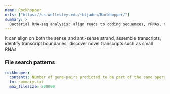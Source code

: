 ```yaml
---
name: Rockhopper
urls: ["https://cs.wellesley.edu/~btjaden/Rockhopper/"]
summary: >
  Bacterial RNA-seq analysis: align reads to coding sequences, rRNAs, tRNAs, and miscellaneous RNAs
---
```


<!--
~~~~~ DO NOT EDIT ~~~~~
This file is autogenerated from the MultiQC module python docstring.
Do not edit the markdown, it will be overwritten.

File path for the source of this content: test-data/data/modules/rockhopper/rockhopper.py
~~~~~~~~~~~~~~~~~~~~~~~
-->

It can align on both the sense and anti-sense strand, assemble transcripts, identify transcript boundaries, discover novel transcripts such as small RNAs

### File search patterns

```yaml
rockhopper:
  contents: Number of gene-pairs predicted to be part of the same operon
  fn: summary.txt
  max_filesize: 500000
```
